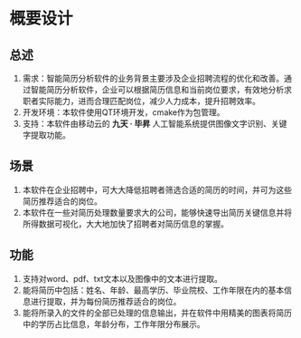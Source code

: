 # 概要设计
## 总述
1. 需求：智能简历分析软件的业务背景主要涉及企业招聘流程的优化和改善。通过智能简历分析软件，企业可以根据简历信息和当前岗位要求，有效地分析求职者实际能力，进而合理匹配岗位，减少人力成本，提升招聘效率。
2. 开发环境：本软件使用QT环境开发，cmake作为包管理。
3. 支持：本软件由移动云的 **九天 · 毕昇** 人工智能系统提供图像文字识别、关键字提取功能。
## 场景
1. 本软件在企业招聘中，可大大降低招聘者筛选合适的简历的时间，并可为这些简历推荐适合的岗位。
2. 本软件在一些对简历处理数量要求大的公司，能够快速导出简历关键信息并将所得数据可视化，大大地加快了招聘者对简历信息的掌握。
## 功能
1. 支持对word、pdf、txt文本以及图像中的文本进行提取。
2. 能将简历中包括：姓名、年龄、最高学历、毕业院校、工作年限在内的基本信息进行提取，并为每份简历推荐适合的岗位。
3. 能将所录入的文件的全部已处理的信息输出，并在软件中用精美的图表将简历中的学历占比信息，年龄分布，工作年限分布展示。